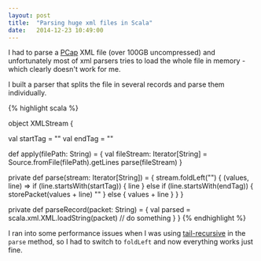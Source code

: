 ```yaml
---
layout: post
title:  "Parsing huge xml files in Scala"
date:   2014-12-23 10:49:00
---
```


I had to parse a [PCap][pcap] XML file (over 100GB uncompressed) and unfortunately most of xml parsers tries to load the whole file in memory - which clearly doesn't work for me.

I built a parser that splits the file in several records and parse them individually.

{% highlight scala %}

object XMLStream {

  val startTag = "<packet>"
  val endTag = "</packet>"

  def apply(filePath: String) = {
    val fileStream: Iterator[String] = Source.fromFile(filePath).getLines
    parse(fileStream)
  }

  private def parse(stream: Iterator[String]) = {
    stream.foldLeft("") { (values, line) =>
      if (line.startsWith(startTag)) {
        line
      }
      else if (line.startsWith(endTag)) {
        storePacket(values + line)
        ""
      } else {
        values + line
      }
    }
  }

  private def parseRecord(packet: String) = {
    val parsed  = scala.xml.XML.loadString(packet)
    // do something
  }
}
{% endhighlight %}


I ran into some performance issues when I was using [tail-recursive][tailrec] in the `parse` method, so I had to switch to `foldLeft` and now everything works just fine.

[tailrec]: http://www.scala-lang.org/api/current/index.html#scala.annotation.tailrec
[pcap]: http://en.wikipedia.org/wiki/Pcap

